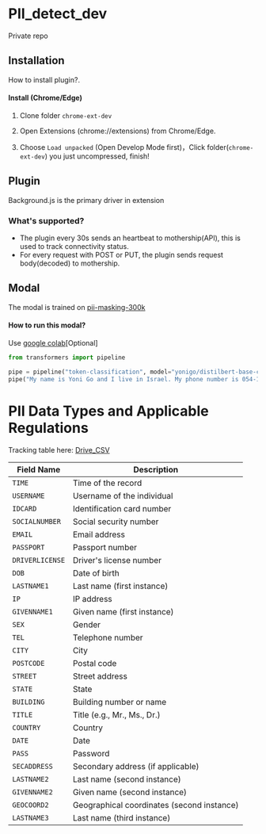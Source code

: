 # PII_detect_dev

Private repo

## Installation

How to install plugin?.

#### Install (Chrome/Edge)

1. Clone folder ```chrome-ext-dev```  

2. Open Extensions (chrome://extensions) from Chrome/Edge.

3. Choose `Load unpacked` (Open Develop Mode first)，Click folder(```chrome-ext-dev```) you just uncompressed, finish!


## Plugin

Background.js is the primary driver in extension

### What's supported?

- The plugin every 30s sends an heartbeat to mothership(API), this is used to track connectivity status.
- For every request with POST or PUT, the plugin sends request body(decoded) to mothership.


## Modal

The modal is trained on  [pii-masking-300k](https://huggingface.co/datasets/ai4privacy/pii-masking-300k/viewer/default/train?p=1776&row=177608)

#### How to run this modal?

Use [google colab](https://colab.research.google.com/)[Optional]
```python
from transformers import pipeline

pipe = pipeline("token-classification", model="yonigo/distilbert-base-cased-pii-en", aggregation_strategy="first")
pipe("My name is Yoni Go and I live in Israel. My phone number is 054-1234567 and aws id is 100023123123123123 and secrets is aadada")

```

# PII Data Types and Applicable Regulations

Tracking table here: [Drive_CSV](https://docs.google.com/spreadsheets/d/1Fn_9sUjVp-Uu89L6bKwGjG_iFMsdCaIVhrWKIZVeT5o/edit?usp=sharing)

| Field Name    | Description                                   |
|---------------|-----------------------------------------------|
| `TIME`        | Time of the record                            |
| `USERNAME`    | Username of the individual                    |
| `IDCARD`      | Identification card number                    |
| `SOCIALNUMBER`| Social security number                        |
| `EMAIL`       | Email address                                |
| `PASSPORT`    | Passport number                               |
| `DRIVERLICENSE`| Driver's license number                       |
| `DOB`         | Date of birth                                 |
| `LASTNAME1`   | Last name (first instance)                    |
| `IP`          | IP address                                    |
| `GIVENNAME1`  | Given name (first instance)                   |
| `SEX`         | Gender                                        |
| `TEL`         | Telephone number                              |
| `CITY`        | City                                          |
| `POSTCODE`    | Postal code                                   |
| `STREET`      | Street address                                |
| `STATE`       | State                                         |
| `BUILDING`    | Building number or name                       |
| `TITLE`       | Title (e.g., Mr., Ms., Dr.)                   |
| `COUNTRY`     | Country                                       |
| `DATE`        | Date                                          |
| `PASS`        | Password                                      |
| `SECADDRESS`  | Secondary address (if applicable)             |
| `LASTNAME2`   | Last name (second instance)                   |
| `GIVENNAME2`  | Given name (second instance)                  |
| `GEOCOORD2`   | Geographical coordinates (second instance)    |
| `LASTNAME3`   | Last name (third instance)                    |




